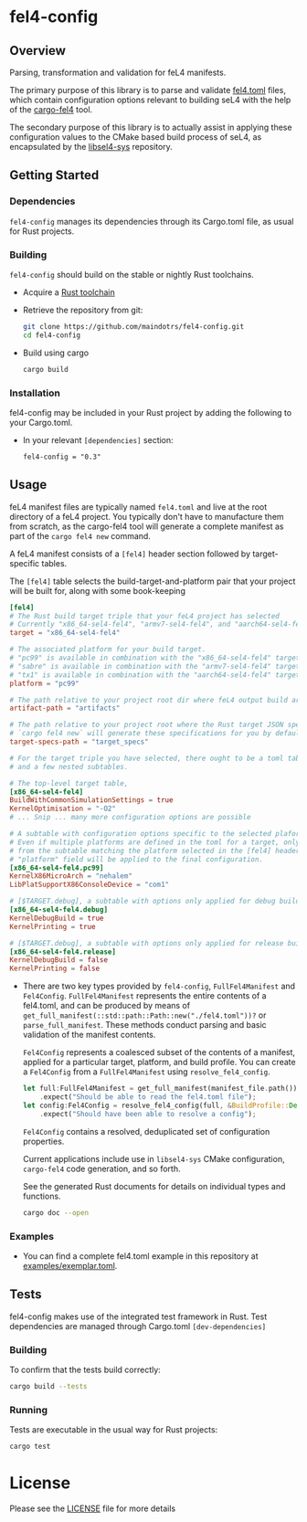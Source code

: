 # fel4-config

## Overview

Parsing, transformation and validation for feL4 manifests.

The primary purpose of this library is to parse and validate [fel4.toml](examples/exemplar.toml)
files, which contain configuration options relevant to building seL4
with the help of the [cargo-fel4](https://github.com/maindotrs/cargo-fel4) tool.

The secondary purpose of this library is to actually assist in applying these
configuration values to the CMake based build process of seL4, as encapsulated
by the [libsel4-sys](https://github.com/maindotrs/libsel4-sys) repository.

## Getting Started

### Dependencies

`fel4-config` manages its dependencies through its Cargo.toml file, as usual for Rust projects.

### Building

`fel4-config` should build on the stable or nightly Rust toolchains.

* Acquire a [Rust toolchain](https://rustup.rs/)
* Retrieve the repository from git:
  
  ```bash
  git clone https://github.com/maindotrs/fel4-config.git
  cd fel4-config
  ```
* Build using cargo
  
  ```bash
  cargo build
  ```

### Installation

fel4-config may be included in your Rust project by adding the following
to your Cargo.toml.

* In your relevant `[dependencies]` section:
  
  ```
  fel4-config = "0.3"
  ```

## Usage

feL4 manifest files are typically named `fel4.toml` and live at the root directory of a
feL4 project.  You typically don't have to manufacture them from scratch, as the
cargo-fel4 tool will generate a complete manifest as part of the `cargo fel4 new` command.

A feL4 manifest consists of a `[fel4]` header section followed by target-specific tables.

The `[fel4]` table selects the build-target-and-platform pair that your project will be built for,
along with some book-keeping

```toml
[fel4]
# The Rust build target triple that your feL4 project has selected
# Currently "x86_64-sel4-fel4", "armv7-sel4-fel4", and "aarch64-sel4-fel4" are the available options
target = "x86_64-sel4-fel4"

# The associated platform for your build target.
# "pc99" is available in combination with the "x86_64-sel4-fel4" target
# "sabre" is available in combination with the "armv7-sel4-fel4" target
# "tx1" is available in combination with the "aarch64-sel4-fel4" target
platform = "pc99"

# The path relative to your project root dir where feL4 output build artifacts will be stored
artifact-path = "artifacts"

# The path relative to your project root where the Rust target JSON specifications are stored
# `cargo fel4 new` will generate these specifications for you by default
target-specs-path = "target_specs"

# For the target triple you have selected, there ought to be a toml table
# and a few nested subtables.

# The top-level target table,
[x86_64-sel4-fel4]
BuildWithCommonSimulationSettings = true
KernelOptimisation = "-O2"
# ... Snip ... many more configuration options are possible

# A subtable with configuration options specific to the selected plaform, [$TARGET.$PLATFORM]
# Even if multiple platforms are defined in the toml for a target, only the options
# from the subtable matching the platform selected in the [fel4] header table's
# "platform" field will be applied to the final configuration.
[x86_64-sel4-fel4.pc99]
KernelX86MicroArch = "nehalem"
LibPlatSupportX86ConsoleDevice = "com1"

# [$TARGET.debug], a subtable with options only applied for debug builds
[x86_64-sel4-fel4.debug]
KernelDebugBuild = true
KernelPrinting = true

# [$TARGET.debug], a subtable with options only applied for release builds
[x86_64-sel4-fel4.release]
KernelDebugBuild = false
KernelPrinting = false

```

* There are two key types provided by `fel4-config`, `FullFel4Manifest` and `Fel4Config`.
  `FullFel4Manifest` represents the entire contents of a fel4.toml,
  and can be produced by means of `get_full_manifest(::std::path::Path::new("./fel4.toml"))?` or `parse_full_manifest`.
  These methods conduct parsing and basic validation of the manifest contents.

  `Fel4Config` represents a coalesced subset of the contents of a manifest,
  applied for a particular target, platform, and build profile. You can
  create a `Fel4Config` from a `FullFel4Manifest` using `resolve_fel4_config`.

  ```rust
  let full:FullFel4Manifest = get_full_manifest(manifest_file.path())
      .expect("Should be able to read the fel4.toml file");
  let config:Fel4Config = resolve_fel4_config(full, &BuildProfile::Debug)
      .expect("Should have been able to resolve a config");
  ```

  `Fel4Config` contains a resolved, deduplicated set of configuration properties.

  Current applications include use in `libsel4-sys` CMake configuration, `cargo-fel4` code generation, and so forth.

  See the generated Rust documents for details on individual types and functions.

  ```bash
  cargo doc --open
  ```

### Examples

* You can find a complete fel4.toml example in this repository at [examples/exemplar.toml](examples/exemplar.toml).

## Tests

fel4-config makes use of the integrated test framework in Rust. Test dependencies are managed through Cargo.toml `[dev-dependencies]`

### Building

To confirm that the tests build correctly:

```bash
cargo build --tests
```

### Running

Tests are executable in the usual way for Rust projects:

```bash
cargo test
```

# License

Please see the [LICENSE](./LICENSE) file for more details
